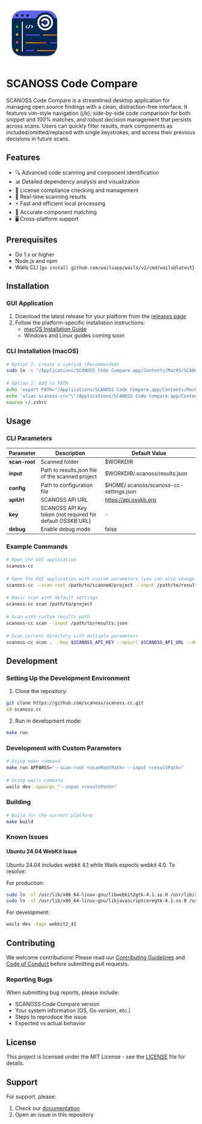 
<img src="assets/appicon.png" alt="SCANOSS Code Compare Logo" width="150"/>

# SCANOSS Code Compare

SCANOSS Code Compare is a streamlined desktop application for managing open source findings with a clean, distraction-free interface. It features vim-style navigation (j/k), side-by-side code comparison for both snippet and 100% matches, and robust decision management that persists across scans. Users can quickly filter results, mark components as included/omitted/replaced with single keystrokes, and access their previous decisions in future scans.



## Features

- 🔍 Advanced code scanning and component identification
- 📊 Detailed dependency analysis and visualization
- 📝 License compliance checking and management
- 🔄 Real-time scanning results
- ⚡ Fast and efficient local processing
- 🎯 Accurate component matching
- 🖥️ Cross-platform support

## Prerequisites

- Go 1.x or higher
- Node.js and npm
- Wails CLI (`go install github.com/wailsapp/wails/v2/cmd/wails@latest`)

## Installation

### GUI Application

1. Download the latest release for your platform from the [releases page](https://github.com/scanoss/scanoss.cc/releases)
2. Follow the platform-specific installation instructions:
   - [macOS Installation Guide](INSTALL_MACOS.md)
   - Windows and Linux guides coming soon

### CLI Installation (macOS)

```bash
# Option 1: Create a symlink (Recommended)
sudo ln -s "/Applications/SCANOSS Code Compare.app/Contents/MacOS/SCANOSS Code Compare" /usr/local/bin/scanoss-cc

# Option 2: Add to PATH
echo 'export PATH="/Applications/SCANOSS Code Compare.app/Contents/MacOS:$PATH"' >> ~/.zshrc
echo 'alias scanoss-cc="\"/Applications/SCANOSS Code Compare.app/Contents/MacOS/SCANOSS Code Compare\""' >> ~/.zshrc
source ~/.zshrc
```

## Usage

### CLI Parameters

| Parameter      | Description                                                                 | Default Value |
|----------------|-----------------------------------------------------------------------------|---------------|
| **scan-root**  | Scanned folder                                                              | $WORKDIR |
| **input**      | Path to results.json file of the scanned project                            | $WORKDIR/.scanoss/results.json |
| **config**     | Path to configuration file                                                  | $HOME/.scanoss/scanoss-cc-settings.json |
| **apiUrl**     | SCANOSS API URL                                                             | https://api.osskb.org |
| **key**        | SCANOSS API Key token (not required for default OSSKB URL)                  | - |
| **debug**      | Enable debug mode                                                           | false |

### Example Commands

```bash
# Open the GUI application
scanoss-cc

# Open the GUI application with custom parameters (you can also change these from the GUI)
scanoss-cc --scan-root /path/to/scanned/project --input /path/to/results.json

# Basic scan with default settings
scanoss-cc scan /path/to/project

# Scan with custom results path
scanoss-cc scan --input /path/to/results.json

# Scan current directory with multiple parameters
scanoss-cc scan . --key $SCANOSS_API_KEY --apiurl $SCANOSS_API_URL --debug
```

## Development

### Setting Up the Development Environment

1. Clone the repository:
```bash
git clone https://github.com/scanoss/scanoss.cc.git
cd scanoss.cc
```

2. Run in development mode:
```bash
make run
```

### Development with Custom Parameters

```bash
# Using make command
make run APPARGS="--scan-root <scanRootPath> --input <resultPath>"

# Using wails command
wails dev -appargs "--input <resultPath>"
```

### Building

```bash
# Build for the current platform
make build
```

### Known Issues

#### Ubuntu 24.04 WebKit Issue

Ubuntu 24.04 includes webkit 4.1 while Wails expects webkit 4.0. To resolve:

For production:
```bash
sudo ln -sf /usr/lib/x86_64-linux-gnu/libwebkit2gtk-4.1.so.0 /usr/lib/x86_64-linux-gnu/libwebkit2gtk-4.0.so.37 &&
sudo ln -sf /usr/lib/x86_64-linux-gnu/libjavascriptcoregtk-4.1.so.0 /usr/lib/x86_64-linux-gnu/libjavascriptcoregtk-4.0.so.18
```

For development:
```bash
wails dev -tags webkit2_41
```

## Contributing

We welcome contributions! Please read our [Contributing Guidelines](CONTRIBUTING.md) and [Code of Conduct](CODE_OF_CONDUCT.md) before submitting pull requests.

### Reporting Bugs

When submitting bug reports, please include:
- SCANOSS Code Compare version
- Your system information (OS, Go version, etc.)
- Steps to reproduce the issue
- Expected vs actual behavior

## License

This project is licensed under the MIT License - see the [LICENSE](LICENSE) file for details.

## Support

For support, please:
1. Check our [documentation](https://scanoss.readthedocs.io)
2. Open an issue in this repository
